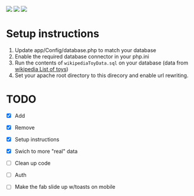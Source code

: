 ![](http://i.imgur.com/sKeGVoZ.png) ![](http://i.imgur.com/PnahHaF.png) ![](http://imgur.com/0fdOI4N.png)

# Setup instructions

1. Update app/Config/database.php to match your database
2. Enable the required database connector in your php.ini
3. Run the contents of `wikipediaToyData.sql` on your database (data from [wikipedia List of toys](https://en.wikipedia.org/wiki/List_of_toys))
4. Set your apache root directory to this direcory and enable url rewriting. 

# TODO

* [X] Add
* [X] Remove
* [X] Setup instructions
* [X] Swich to more "real" data
* [ ] Clean up code
* [ ] Auth
* [ ] Make the fab slide up w/toasts on mobile 

